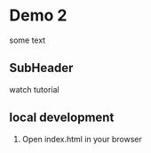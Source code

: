 # Demo 2
some text

## SubHeader
watch tutorial

## local development
1. Open index.html in your browser